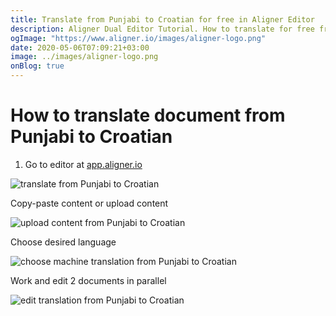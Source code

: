 ```yaml
---
title: Translate from Punjabi to Croatian for free in Aligner Editor
description: Aligner Dual Editor Tutorial. How to translate for free from Punjabi to Croatian. Aligner is multilingual document management platform. 
ogImage: "https://www.aligner.io/images/aligner-logo.png"
date: 2020-05-06T07:09:21+03:00
image: ../images/aligner-logo.png
onBlog: true
---
```


# How to translate document from Punjabi to Croatian

1. Go to editor at [app.aligner.io](https://app.aligner.io "Aligner App web page")

![translate from Punjabi to Croatian](../aligner-blank-editor.png "translate from Punjabi to Croatian")

Copy-paste content or upload content

![upload content from Punjabi to Croatian](../aligner-uploaded-document.png "upload content from Punjabi to Croatian")

Choose desired language

![choose machine translation from Punjabi to Croatian](../aligner-language-dropdown.png "choose machine translation from Punjabi to Croatian")

Work and edit 2 documents in parallel

![edit translation from Punjabi to Croatian](../aligner-double-sitded-editor.png "edit translation from Punjabi to Croatian")

